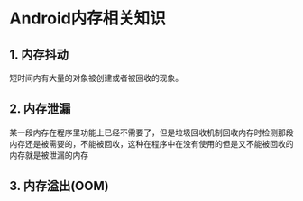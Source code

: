 # Android内存相关知识

## 1. 内存抖动

短时间内有大量的对象被创建或者被回收的现象。

## 2. 内存泄漏

某一段内存在程序里功能上已经不需要了，但是垃圾回收机制回收内存时检测那段内存还是被需要的，不能被回收，这种在程序中在没有使用的但是又不能被回收的内存就是被泄漏的内存

## 3. 内存溢出(OOM)

